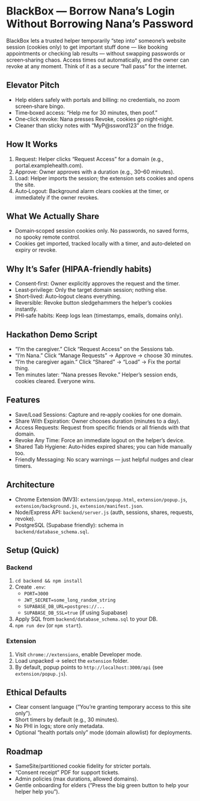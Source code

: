 # BlackBox — Borrow Nana’s Login Without Borrowing Nana’s Password

BlackBox lets a trusted helper temporarily “step into” someone’s website session (cookies only) to get important stuff done — like booking appointments or checking lab results — without swapping passwords or screen‑sharing chaos. Access times out automatically, and the owner can revoke at any moment. Think of it as a secure “hall pass” for the internet.

## Elevator Pitch
- Help elders safely with portals and billing: no credentials, no zoom screen‑share bingo.
- Time‑boxed access: “Help me for 30 minutes, then poof.”
- One‑click revoke: Nana presses Revoke, cookies go night‑night.
- Cleaner than sticky notes with “MyP@ssword123” on the fridge.

## How It Works
1) Request: Helper clicks “Request Access” for a domain (e.g., portal.examplehealth.com).
2) Approve: Owner approves with a duration (e.g., 30–60 minutes).
3) Load: Helper imports the session; the extension sets cookies and opens the site.
4) Auto‑Logout: Background alarm clears cookies at the timer, or immediately if the owner revokes.

## What We Actually Share
- Domain‑scoped session cookies only. No passwords, no saved forms, no spooky remote control.
- Cookies get imported, tracked locally with a timer, and auto‑deleted on expiry or revoke.

## Why It’s Safer (HIPAA‑friendly habits)
- Consent‑first: Owner explicitly approves the request and the timer.
- Least‑privilege: Only the target domain session; nothing else.
- Short‑lived: Auto‑logout cleans everything.
- Reversible: Revoke button sledgehammers the helper’s cookies instantly.
- PHI‑safe habits: Keep logs lean (timestamps, emails, domains only).

## Hackathon Demo Script
- “I’m the caregiver.” Click “Request Access” on the Sessions tab.
- “I’m Nana.” Click “Manage Requests” → Approve → choose 30 minutes.
- “I’m the caregiver again.” Click “Shared” → “Load” → Fix the portal thing.
- Ten minutes later: “Nana presses Revoke.” Helper’s session ends, cookies cleared. Everyone wins.

## Features
- Save/Load Sessions: Capture and re‑apply cookies for one domain.
- Share With Expiration: Owner chooses duration (minutes to a day).
- Access Requests: Request from specific friends or all friends with that domain.
- Revoke Any Time: Force an immediate logout on the helper’s device.
- Shared Tab Hygiene: Auto‑hides expired shares; you can hide manually too.
- Friendly Messaging: No scary warnings — just helpful nudges and clear timers.

## Architecture
- Chrome Extension (MV3): `extension/popup.html`, `extension/popup.js`, `extension/background.js`, `extension/manifest.json`.
- Node/Express API: `backend/server.js` (auth, sessions, shares, requests, revoke).
- PostgreSQL (Supabase friendly): schema in `backend/database_schema.sql`.

## Setup (Quick)
### Backend
1. `cd backend && npm install`
2. Create `.env`:
   - `PORT=3000`
   - `JWT_SECRET=some_long_random_string`
   - `SUPABASE_DB_URL=postgres://...`
   - `SUPABASE_DB_SSL=true` (if using Supabase)
3. Apply SQL from `backend/database_schema.sql` to your DB.
4. `npm run dev` (or `npm start`).

### Extension
1. Visit `chrome://extensions`, enable Developer mode.
2. Load unpacked → select the `extension` folder.
3. By default, popup points to `http://localhost:3000/api` (see `extension/popup.js`).

## Ethical Defaults
- Clear consent language (“You’re granting temporary access to this site only”).
- Short timers by default (e.g., 30 minutes).
- No PHI in logs; store only metadata.
- Optional “health portals only” mode (domain allowlist) for deployments.

## Roadmap
- SameSite/partitioned cookie fidelity for stricter portals.
- “Consent receipt” PDF for support tickets.
- Admin policies (max durations, allowed domains).
- Gentle onboarding for elders (“Press the big green button to help your helper help you”).

